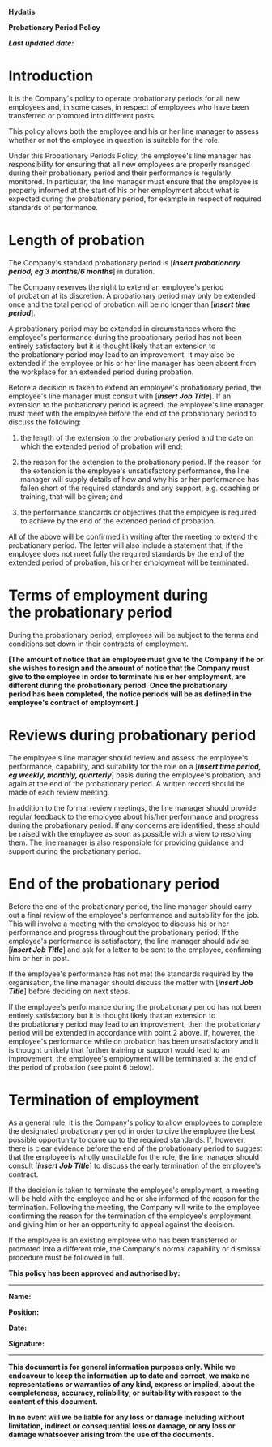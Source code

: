 **Hydatis**

**Probationary Period Policy**

***Last updated date:***

# Introduction

It is the Company's policy to operate probationary periods for all new employees and, in some cases, in respect of employees who have been transferred or promoted into different posts.

This policy allows both the employee and his or her line manager to assess whether or not the employee in question is suitable for the role.

Under this Probationary Periods Policy, the employee's line manager has responsibility for ensuring that all new employees are properly managed during their probationary period and their performance is regularly monitored. In particular, the line manager must ensure that the employee is properly informed at the start of his or her employment about what is expected during the probationary period, for example in respect of required standards of performance.

# Length of probation

The Company's standard probationary period is \[***insert probationary period, eg 3 months/6 months***\] in duration.

The Company reserves the right to extend an employee\'s period of probation at its discretion. A probationary period may only be extended once and the total period of probation will be no longer than \[***insert time period***\].

A probationary period may be extended in circumstances where the employee\'s performance during the probationary period has not been entirely satisfactory but it is thought likely that an extension to the probationary period may lead to an improvement. It may also be extended if the employee or his or her line manager has been absent from the workplace for an extended period during probation.

Before a decision is taken to extend an employee\'s probationary period, the employee's line manager must consult with \[***insert Job Title***\]. If an extension to the probationary period is agreed, the employee's line manager must meet with the employee before the end of the probationary period to discuss the following:

1.  the length of the extension to the probationary period and the date on which the extended period of probation will end;

2.  the reason for the extension to the probationary period. If the reason for the extension is the employee's unsatisfactory performance, the line manager will supply details of how and why his or her performance has fallen short of the required standards and any support, e.g. coaching or training, that will be given; and

3.  the performance standards or objectives that the employee is required to achieve by the end of the extended period of probation.

All of the above will be confirmed in writing after the meeting to extend the probationary period. The letter will also include a statement that, if the employee does not meet fully the required standards by the end of the extended period of probation, his or her employment will be terminated.

# Terms of employment during the probationary period

During the probationary period, employees will be subject to the terms and conditions set down in their contracts of employment.

**\[**The amount of notice that an employee must give to the Company if he or she wishes to resign and the amount of notice that the Company must give to the employee in order to terminate his or her employment, are different during the probationary period. Once the probationary period has been completed, the notice periods will be as defined in the employee\'s contract of employment.**\]**

# Reviews during probationary period

The employee's line manager should review and assess the employee\'s performance, capability, and suitability for the role on a \[***insert time period, eg weekly, monthly, quarterly***\] basis during the employee\'s probation, and again at the end of the probationary period. A written record should be made of each review meeting.

In addition to the formal review meetings, the line manager should provide regular feedback to the employee about his/her performance and progress during the probationary period. If any concerns are identified, these should be raised with the employee as soon as possible with a view to resolving them. The line manager is also responsible for providing guidance and support during the probationary period.

# End of the probationary period

Before the end of the probationary period, the line manager should carry out a final review of the employee\'s performance and suitability for the job. This will involve a meeting with the employee to discuss his or her performance and progress throughout the probationary period. If the employee\'s performance is satisfactory, the line manager should advise \[***insert Job Title***\] and ask for a letter to be sent to the employee, confirming him or her in post.

If the employee\'s performance has not met the standards required by the organisation, the line manager should discuss the matter with \[***insert Job Title***\] before deciding on next steps.

If the employee\'s performance during the probationary period has not been entirely satisfactory but it is thought likely that an extension to the probationary period may lead to an improvement, then the probationary period will be extended in accordance with point 2 above. If, however, the employee\'s performance while on probation has been unsatisfactory and it is thought unlikely that further training or support would lead to an improvement, the employee's employment will be terminated at the end of the period of probation (see point 6 below).

# Termination of employment

As a general rule, it is the Company's policy to allow employees to complete the designated probationary period in order to give the employee the best possible opportunity to come up to the required standards. If, however, there is clear evidence before the end of the probationary period to suggest that the employee is wholly unsuitable for the role, the line manager should consult \[***insert Job Title***\] to discuss the early termination of the employee\'s contract.

If the decision is taken to terminate the employee\'s employment, a meeting will be held with the employee and he or she informed of the reason for the termination. Following the meeting, the Company will write to the employee confirming the reason for the termination of the employee's employment and giving him or her an opportunity to appeal against the decision.

If the employee is an existing employee who has been transferred or promoted into a different role, the Company\'s normal capability or dismissal procedure must be followed in full.

**This policy has been approved and authorised by:**

  ------------------- ---------------------------------------------------
  **Name:**           

  **Position:**       

  **Date:**           

  **Signature:**      
  ------------------- ---------------------------------------------------

**This document is for general information purposes only. While we endeavour to keep the information up to date and correct, we make no representations or warranties of any kind, express or implied, about the completeness, accuracy, reliability, or suitability with respect to the content of this document.**

**In no event will we be liable for any loss or damage including without limitation, indirect or consequential loss or damage, or any loss or damage whatsoever arising from the use of the documents.**
